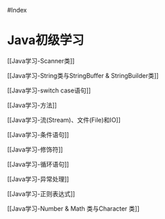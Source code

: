 #Index 
# Java初级学习
[[Java学习-Scanner类]]

[[Java学习-String类与StringBuffer & StringBuilder类]]

[[Java学习-switch case语句]]

[[Java学习-方法]]

[[Java学习-流(Stream)、文件(File)和IO]]

[[Java学习-条件语句]]

[[Java学习-修饰符]]

[[Java学习-循环语句]]

[[Java学习-异常处理]]

[[Java学习-正则表达式]]

[[Java学习-Number & Math 类与Character 类]]